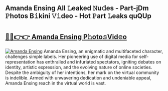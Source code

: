 ## Amanda Ensing All 𝙻eaked 𝙽u𝚍es - Part-jDm 𝙿hotos B𝚒kini 𝚅𝚒deo - Hot 𝙿art 𝙻eaks quQUp

# <h2><a href="http://ld6sy5.urlbe.top/?page=Amanda+Ensing">🔗🔗👉👉 Amanda Ensing P𝚑oto𝚜Vid𝚎o</a></h2>

[![Amanda Ensing](https://i.imgur.com/eBuTRDB.gif)](http://ld6sy5.urlbe.top/?page=Amanda+Ensing)
Amanda Ensing, an enigmatic and multifaceted character, challenges simple labels. Her pioneering use of digital media for self-representation has enthralled and infuriated spectators, igniting debates on identity, artistic expression, and the evolving nature of online societies. Despite the ambiguity of her intentions, her mark on the virtual community is indelible. Armed with unwavering dedication and undeniable appeal, Amanda Ensing reach in the virtual world is vast.
